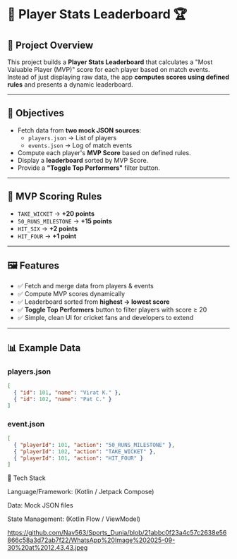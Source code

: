 # 🏏 Player Stats Leaderboard 🏆

## 📌 Project Overview
This project builds a **Player Stats Leaderboard** that calculates a "Most Valuable Player (MVP)" score for each player based on match events.  
Instead of just displaying raw data, the app **computes scores using defined rules** and presents a dynamic leaderboard.  

---

## 🎯 Objectives
- Fetch data from **two mock JSON sources**:
  - `players.json` → List of players
  - `events.json` → Log of match events
- Compute each player's **MVP Score** based on defined rules.
- Display a **leaderboard** sorted by MVP Score.
- Provide a **"Toggle Top Performers"** filter button.

---

## 🧮 MVP Scoring Rules
- `TAKE_WICKET` → **+20 points**  
- `50_RUNS_MILESTONE` → **+15 points**  
- `HIT_SIX` → **+2 points**  
- `HIT_FOUR` → **+1 point**

---

## 🖼️ Features
- ✅ Fetch and merge data from players & events  
- ✅ Compute MVP scores dynamically  
- ✅ Leaderboard sorted from **highest → lowest score**  
- ✅ **Toggle Top Performers** button to filter players with score ≥ 20  
- ✅ Simple, clean UI for cricket fans and developers to extend  

---

## 📊 Example Data

### players.json
```json
[
  { "id": 101, "name": "Virat K." },
  { "id": 102, "name": "Pat C." }
]
```

### event.json
```json
[
  { "playerId": 101, "action": "50_RUNS_MILESTONE" },
  { "playerId": 102, "action": "TAKE_WICKET" },
  { "playerId": 101, "action": "HIT_FOUR" }
]
```

🚀 Tech Stack

Language/Framework: (Kotlin / Jetpack Compose)

Data: Mock JSON files

State Management: (Kotlin Flow / ViewModel)


https://github.com/Nav563/Sports_Dunia/blob/21abbc0f23a4c57c2638e56866c58a3d72ab7f22/WhatsApp%20Image%202025-09-30%20at%2012.43.43.jpeg

